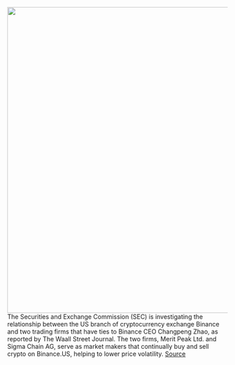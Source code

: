 <img src='https://cdn.vox-cdn.com/thumbor/bS-rdHc8u4Hbt3lfGYwiy6LVpsk=/0x0:4794x3196/1200x800/filters:focal(2014x1215:2780x1981)/cdn.vox-cdn.com/uploads/chorus_image/image/70518433/1235093469.0.jpg' width='700px' /><br/>
The Securities and Exchange Commission (SEC) is investigating the relationship between the US branch of cryptocurrency exchange Binance and two trading firms that have ties to Binance CEO Changpeng Zhao, as reported by The Waall Street Journal. The two firms, Merit Peak Ltd. and Sigma Chain AG, serve as market makers that continually buy and sell crypto on Binance.US, helping to lower price volatility.
<a href='https://www.theverge.com/2022/2/16/22937534/binance-sec-investigation-cryptocurrency-relationship-trading-firms-changpen-zhao'> Source <a/>